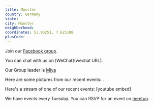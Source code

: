 ```yaml
---
title: Münster
country: Germany
state: 
city: Münster
neighborhood: 
coordinates: 51.96251, 7.625188
plusCode:
---
```

Join our [Facebook group](https://www.facebook.com/groups/free.code.camp.muenster).

You can chat with us on [WeChat](wechat URL).

Our Group leader is [Miya](freecodecamp.org/miya)

Here are some pictures from our recent events:
![]().

Here's a stream of one of our recent events:
[youtube embed]

We have events every Tuesday. You can RSVP for an event on [meetup](meetupurl).
